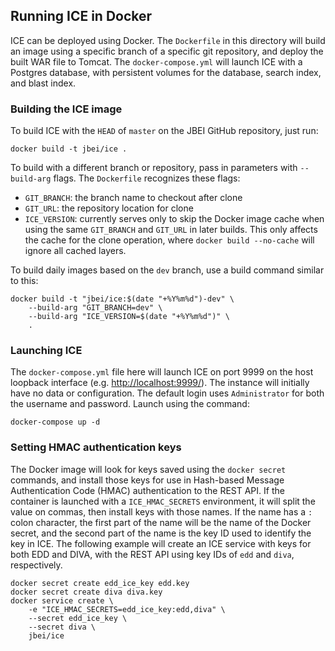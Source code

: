 ## Running ICE in Docker

ICE can be deployed using Docker. The `Dockerfile` in this directory will build an image using a
specific branch of a specific git repository, and deploy the built WAR file to Tomcat. The
`docker-compose.yml` will launch ICE with a Postgres database, with persistent volumes for the
database, search index, and blast index.

### Building the ICE image

To build ICE with the `HEAD` of `master` on the JBEI GitHub repository, just run:

    docker build -t jbei/ice .

To build with a different branch or repository, pass in parameters with `--build-arg` flags. The
`Dockerfile` recognizes these flags:
- `GIT_BRANCH`: the branch name to checkout after clone
- `GIT_URL`: the repository location for clone
- `ICE_VERSION`: currently serves only to skip the Docker image cache when using the same
  `GIT_BRANCH` and `GIT_URL` in later builds. This only affects the cache for the clone operation,
  where `docker build --no-cache` will ignore all cached layers.

To build daily images based on the `dev` branch, use a build command similar to this:

    docker build -t "jbei/ice:$(date "+%Y%m%d")-dev" \
        --build-arg "GIT_BRANCH=dev" \
        --build-arg "ICE_VERSION=$(date "+%Y%m%d")" \
        .

### Launching ICE

The `docker-compose.yml` file here will launch ICE on port 9999 on the host loopback interface
(e.g. [http://localhost:9999/](http://localhost:9999/)). The instance will initially have no data
or configuration. The default login uses `Administrator` for both the username and password.
Launch using the command:

    docker-compose up -d

### Setting HMAC authentication keys

The Docker image will look for keys saved using the `docker secret` commands, and install those
keys for use in Hash-based Message Authentication Code (HMAC) authentication to the REST API.
If the container is launched with a `ICE_HMAC_SECRETS` environment, it will split the value on
commas, then install keys with those names. If the name has a `:` colon character, the first
part of the name will be the name of the Docker secret, and the second part of the name is the
key ID used to identify the key in ICE. The following example will create an ICE service with
keys for both EDD and DIVA, with the REST API using key IDs of `edd` and `diva`, respectively.

    docker secret create edd_ice_key edd.key
    docker secret create diva diva.key
    docker service create \
        -e "ICE_HMAC_SECRETS=edd_ice_key:edd,diva" \
        --secret edd_ice_key \
        --secret diva \
        jbei/ice
